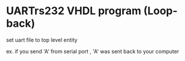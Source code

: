 # UARTrs232 VHDL program (Loop-back)
set uart file to top level entity

ex. if you send 'A' from serial port , 'A' was sent back to your computer
